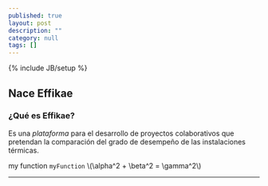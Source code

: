 ```yaml
---
published: true
layout: post
description: ""
category: null
tags: []
---
```


{% include JB/setup %}

## Nace Effikae
### ¿Qué es Effikae?

Es una *plataforma* para el desarrollo de proyectos colaborativos que pretendan la comparación del grado de desempeño de las instalaciones térmicas. 

my function `myFunction`
\\(\alpha^2 + \beta^2 = \gamma^2\\) 

****
